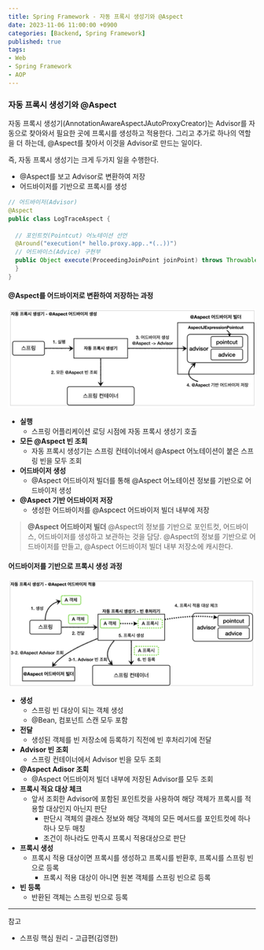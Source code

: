 ```yaml
---
title: Spring Framework - 자동 프록시 생성기와 @Aspect
date: 2023-11-06 11:00:00 +0900
categories: [Backend, Spring Framework]
published: true
tags:
- Web
- Spring Framework
- AOP
---
```


### 자동 프록시 생성기와 @Aspect
자동 프록시 생성기(AnnotationAwareAspectJAutoProxyCreator)는 Advisor를 자동으로 찾아와서 필요한 곳에 프록시를 생성하고 적용한다.
그리고 추가로 하나의 역할을 더 하는데, @Aspect를 찾아서 이것을 Advisor로 만드는 일이다.

즉, 자동 프록시 생성기는 크게 두가지 일을 수행한다.
  - @Aspect를 보고 Advisor로 변환하여 저장
  - 어드바이저를 기반으로 프록시를 생성

```java
// 어드바이저(Advisor)
@Aspect
public class LogTraceAspect {

  // 포인트컷(Pointcut) 어노테이션 선언
  @Around("execution(* hello.proxy.app..*(..))")
  // 어드바이스(Advice) 구현부
  public Object execute(ProceedingJoinPoint joinPoint) throws Throwable  {
  }
}
```

#### @Aspect를 어드바이저로 변환하여 저장하는 과정
![Alt text](/assets/posts/img/spring/spring_basic/spring_12_01.png)
  - **실행**
    - 스프링 어플리케이션 로딩 시점에 자동 프록시 생성기 호출
  - **모든 @Aspect 빈 조회**
    - 자동 프록시 생성기는 스프링 컨테이너에서 @Aspect 어노테이션이 붙은 스프링 빈을 모두 조회
  - **어드바이저 생성**
    - @Aspect 어드바이저 빌더를 통해 @Aspect 어노테이션 정보를 기반으로 어드바이저 생성
  - **@Aspect 기반 어드바이저 저장**
    - 생성한 어드바이저를 @Aspcect 어드바이저 빌더 내부에 저장

> **@Aspect 어드바이저 빌더**
> @Aspect의 정보를 기반으로 포인트컷, 어드바이스, 어드바이저를 생성하고 보관하는 것을 담당.
> @Aspect의 정보를 기반으로 어드바이저를 만들고, @Aspect 어드바이저 빌더 내부 저장소에 캐시한다.

#### 어드바이저를 기반으로 프록시 생성 과정
![Alt text](/assets/posts/img/spring/spring_basic/spring_12_02.png)
  - **생성**
    - 스프링 빈 대상이 되는 객체 생성
    - @Bean, 컴포넌트 스캔 모두 포함
  - **전달**
    - 생성된 객체를 빈 저장소에 등록하기 직전에 빈 후처리기에 전달
  - **Advisor 빈 조회**
    - 스프링 컨테이너에서 Advisor 빈을 모두 조회
  - **@Aspect Adisor 조회**
    - @Aspect 어드바이저 빌더 내부에 저장된 Advisor를 모두 조회
  - **프록시 적요 대상 체크**
    - 앞서 조회한 Advisor에 포함된 포인트컷을 사용하여 해당 객체가 프록시를 적용할 대상인지 아닌지 판단
      - 판단시 객체의 클래스 정보와 해당 객체의 모든 메서드를 포인트컷에 하나하나 모두 매칭
      - 조건이 하나라도 만족시 프록시 적용대상으로 판단
  - **프록시 생성**
    - 프록시 적용 대상이면 프록시를 생성하고 프록시를 반환후, 프록시를 스프링 빈으로 등록
      - 프록시 적용 대상이 아니면 원본 객체를 스프링 빈으로 등록
  - **빈 등록**
    - 반환된 객체는 스프링 빈으로 등록

---
참고
 - 스프링 핵심 원리 - 고급편(김영한)
